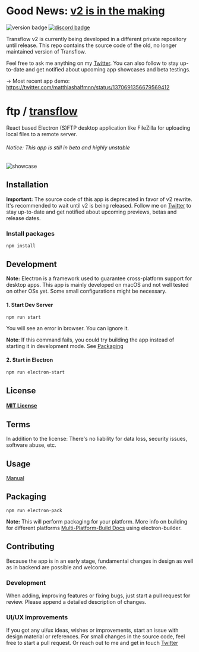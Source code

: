 # Good News: [v2 is in the making](https://twitter.com/matthiashalfmnn/status/1370691356679569412)

![version badge](https://img.shields.io/badge/Good%20News-brightgreen)
[![discord badge](https://img.shields.io/badge/Join%20Discord-brightgreen?&color=7289da&logo=discord&logoColor=white)](https://discord.gg/9NhwCuGR8E)

Transflow v2 is currently being developed in a different private repository until release. This repo contains the source code of the old, no longer maintained version of Transflow.

Feel free to ask me anything on my [Twitter](https://twitter.com/matthiashalfmnn). You can also follow to stay up-to-date and get notified about upcoming app showcases and beta testings.

→ Most recent app demo: https://twitter.com/matthiashalfmnn/status/1370691356679569412

# ftp / [transflow](https://transflow.co)

React based Electron (S)FTP desktop application like FileZilla for uploading local files to a remote server.

###### Notice: This app is still in beta and highly unstable

![showcase](https://cdn.transflow.co/static/42vkW/showcase.gif)

## Installation

**Important:** The source code of this app is deprecated in favor of v2 rewrite. It's recommended to wait until v2 is being released. Follow me on [Twitter](https://twitter.com/matthiashalfmnn) to stay up-to-date and get notified about upcoming previews, betas and release dates.

### Install packages

```
npm install
```

## Development

**Note:** Electron is a framework used to guarantee cross-platform support for desktop apps. This app is mainly developed on macOS and not well tested on other OSs yet. Some small configurations might be necessary.

#### 1. Start Dev Server

```
npm run start
```

You will see an error in browser. You can ignore it.

**Note**: If this command fails, you could try building the app instead of starting it in development mode. See [Packaging](https://github.com/matthiaaas/ftp#packaging)

#### 2. Start in Electron

```
npm run electron-start
```

## License

#### [MIT License](https://github.com/matthiaaas/ftp/blob/master/LICENSE)

## Terms

In addition to the license: There's no liability for data loss, security issues, software abuse, etc.

## Usage

[Manual](https://github.com/matthiaaas/ftp/blob/master/MANUAL.md)

## Packaging

```
npm run electron-pack
```

**Note:** This will perform packaging for your platform. More info on building for different platforms [Multi-Platform-Build Docs](https://www.electron.build/multi-platform-build) using electron-builder.

## Contributing

Because the app is in an early stage, fundamental changes in design as well as in backend are possible and welcome.

### Development

When adding, improving features or fixing bugs, just start a pull request for review. Please append a detailed description of changes.

### UI/UX improvements

If you got any ui/ux ideas, wishes or improvements, start an issue with design material or references. For small changes in the source code, feel free to start a pull request.
Or reach out to me and get in touch [Twitter](https://twitter.com/matthiashalfmnn)
